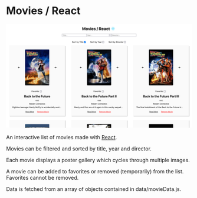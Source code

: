 # Movies / React

![Screenshot of the app. Show a list of movies.](screenshot.png)

An interactive list of movies made with [React](https://reactjs.org/).

Movies can be filtered and sorted by title, year and director.

Each movie displays a poster gallery which cycles through multiple images.

A movie can be added to favorites or removed (temporarily) from the list. Favorites cannot be removed.

Data is fetched from an array of objects contained in data/movieData.js.